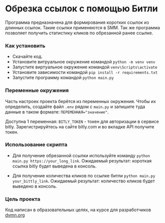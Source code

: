 # Обрезка ссылок с помощью Битли
Программа предназначена для формирования коротких ссылок
из длинных ссылок. Такие ссылки применяются в SMM.
Так же программа позволяет получить статистику кликов
по обрезанной ранее ссылке.

### Как установить
- Скачайте код.
- Установите витруальное окружение командой `python -m venv venv`
- Запустите виртуальное окружение командой `venv\Scripts\activate`
- Установите зависимости командой `pip install -r requirements.txt`
- Запустите программу командой `python main.py`

### Переменные окружения
Часть настроек проекта берётся из переменных окружения. 
Чтобы их определить, создайте файл `.env` рядом с `main.py` 
и запишите туда данные в таком формате: `ПЕРЕМЕННАЯ="значение"`.

Доступна 1 переменная:
`BITLY_TOKEN` - токен для авторизации в сервисе bitly. Зарегистрируйтесь на сайте bitly.com и во вкладке API получите токен.

### Использование скрипта
- Для получение обрезанной ссылки используйте команду
`python main.py https://your_long_link`.
Ожидаемый результат: короткая ссылка bitly будет выведена в консоль.

- Для получение количества кликов по ссылке битли
`python main.py your_bittly_link`. 
Ожидаемый результат: количество кликов будет выведено в консоль.

### Цель проекта
Код написан в образовательных целях, 
на курсе для разработчиков [dvmn.org](https://dvmn.org/referrals/u4guYYiV5HjY6tnwtCShzP2cWFYE0EWnKeoJLEWP/)